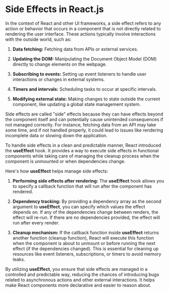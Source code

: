 # Side Effects in React.js

 In the context of React and other UI frameworks, a side effect refers to any action or behavior that occurs in a component that is not directly related to rendering the user interface. These actions typically involve interactions with the outside world, such as:

1. **Data fetching:** Fetching data from APIs or external services.

2. **Updating the DOM:** Manipulating the Document Object Model (DOM) directly to change elements on the webpage.

3. **Subscribing to events:** Setting up event listeners to handle user interactions or changes in external systems.

4. **Timers and intervals:** Scheduling tasks to occur at specific intervals.

5. **Modifying external state:** Making changes to state outside the current component, like updating a global state management system.

Side effects are called "side" effects because they can have effects beyond the component itself and can potentially cause unintended consequences if not managed correctly. For instance, fetching data from an API may take some time, and if not handled properly, it could lead to issues like rendering incomplete data or slowing down the application.

To handle side effects in a clean and predictable manner, React introduced the **useEffect** hook. It provides a way to execute side effects in functional components while taking care of managing the cleanup process when the component is unmounted or when dependencies change.

Here's how **useEffect** helps manage side effects:

1. **Performing side effects after rendering:** The **useEffect** hook allows you to specify a callback function that will run after the component has rendered.

2. **Dependency tracking:** By providing a dependency array as the second argument to **useEffect**, you can specify which values the effect depends on. If any of the dependencies change between renders, the effect will re-run. If there are no dependencies provided, the effect will run after every render.

3. **Cleanup mechanism:** If the callback function inside **useEffect** returns another function (cleanup function), React will execute this function when the component is about to unmount or before running the next effect (if the dependencies changed). This is essential for cleaning up resources like event listeners, subscriptions, or timers to avoid memory leaks.

By utilizing **useEffect**, you ensure that side effects are managed in a controlled and predictable way, reducing the chances of introducing bugs related to asynchronous actions and other external interactions. It helps make React components more declarative and easier to reason about.